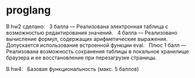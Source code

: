 # proglang

В hw2 сделано:
  3 балла — Реализована электронная таблица с возможностью редактирования значений.
  4 балла — Реализовано вычисление формул, содержащих арифметические выражения. Допускается использование встроенной функции eval.
  Плюс 1 балл — Реализована возможность сохранения таблицы в локальное хранилище браузера и ее восстановление при перезагрузке страницы.

В hw4:
  Базовая функциональность (макс. 5 баллов)
